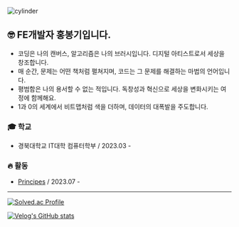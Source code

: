 ![cylinder](https://capsule-render.vercel.app/api?type=cylinder&color=auto&text=Let%27s+go%2C+Bongki%21&fontAlignY=45&fontSize=40&height=150&animation=blinking&desc=Showing+myself+to+the+world&descAlignY=70)

## 🤓 FE개발자 홍봉기입니다.
- 코딩은 나의 캔버스, 알고리즘은 나의 브러시입니다. 디지털 아티스트로서 세상을 창조합니다.
- 매 순간, 문제는 어떤 책처럼 펼쳐지며, 코드는 그 문제를 해결하는 마법의 언어입니다.
- 평범함은 나의 용서할 수 없는 적입니다. 독창성과 혁신으로 세상을 변화시키는 여정에 함께해요.
- 1과 0의 세계에서 비트맵처럼 색을 더하며, 데이터의 대폭발을 주도합니다.

### 🎓 학교
- 경북대학교 IT대학 컴퓨터학부 / 2023.03 -

### 🔥 활동
- [Principes](https://github.com/Principes-Artis-Mechanicae) / 2023.07 -

---

[![Solved.ac Profile](http://mazassumnida.wtf/api/v2/generate_badge?boj=ghdqhdrl612)](https://solved.ac/ghdqhdrl612)

[![Velog's GitHub stats](https://velog-readme-stats.vercel.app/api?name=bbong8)](https://velog.io/@bbong8)
